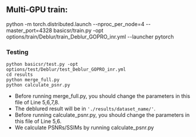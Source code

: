 ## Multi-GPU train:
python -m torch.distributed.launch --nproc_per_node=4 --master_port=4328 basicsr/train.py -opt options/train/Deblur/train_Deblur_GOPRO_inr.yml --launcher pytorch


### Testing
```
python basicsr/test.py -opt options/test/Deblur/test_Deblur_GOPRO_inr.yml
cd results
python merge_full.py
python calculate_psnr.py
```
- Before running merge_full.py, you should change the parameters in this file of Line 5,6,7,8.
- The deblured result will be in `'./results/dataset_name/'`.
- Before running calculate_psnr.py, you should change the parameters in this file of Line 5,6.
- We calculate PSNRs/SSIMs by running calculate_psnr.py